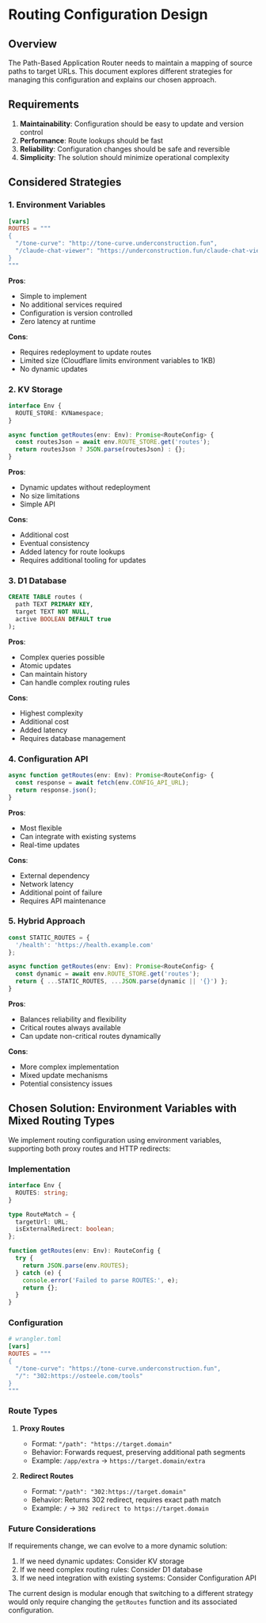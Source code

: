 # Routing Configuration Design

## Overview

The Path-Based Application Router needs to maintain a mapping of source paths to target URLs. This document explores different strategies for managing this configuration and explains our chosen approach.

## Requirements

1. **Maintainability**: Configuration should be easy to update and version control
2. **Performance**: Route lookups should be fast
3. **Reliability**: Configuration changes should be safe and reversible
4. **Simplicity**: The solution should minimize operational complexity

## Considered Strategies

### 1. Environment Variables

```toml
[vars]
ROUTES = """
{
  "/tone-curve": "http://tone-curve.underconstruction.fun",
  "/claude-chat-viewer": "https://underconstruction.fun/claude-chat-viewer"
}
"""
```

**Pros**:
- Simple to implement
- No additional services required
- Configuration is version controlled
- Zero latency at runtime

**Cons**:
- Requires redeployment to update routes
- Limited size (Cloudflare limits environment variables to 1KB)
- No dynamic updates

### 2. KV Storage

```typescript
interface Env {
  ROUTE_STORE: KVNamespace;
}

async function getRoutes(env: Env): Promise<RouteConfig> {
  const routesJson = await env.ROUTE_STORE.get('routes');
  return routesJson ? JSON.parse(routesJson) : {};
}
```

**Pros**:
- Dynamic updates without redeployment
- No size limitations
- Simple API

**Cons**:
- Additional cost
- Eventual consistency
- Added latency for route lookups
- Requires additional tooling for updates

### 3. D1 Database

```sql
CREATE TABLE routes (
  path TEXT PRIMARY KEY,
  target TEXT NOT NULL,
  active BOOLEAN DEFAULT true
);
```

**Pros**:
- Complex queries possible
- Atomic updates
- Can maintain history
- Can handle complex routing rules

**Cons**:
- Highest complexity
- Additional cost
- Added latency
- Requires database management

### 4. Configuration API

```typescript
async function getRoutes(env: Env): Promise<RouteConfig> {
  const response = await fetch(env.CONFIG_API_URL);
  return response.json();
}
```

**Pros**:
- Most flexible
- Can integrate with existing systems
- Real-time updates

**Cons**:
- External dependency
- Network latency
- Additional point of failure
- Requires API maintenance

### 5. Hybrid Approach

```typescript
const STATIC_ROUTES = {
  '/health': 'https://health.example.com'
};

async function getRoutes(env: Env): Promise<RouteConfig> {
  const dynamic = await env.ROUTE_STORE.get('routes');
  return { ...STATIC_ROUTES, ...JSON.parse(dynamic || '{}') };
}
```

**Pros**:
- Balances reliability and flexibility
- Critical routes always available
- Can update non-critical routes dynamically

**Cons**:
- More complex implementation
- Mixed update mechanisms
- Potential consistency issues

## Chosen Solution: Environment Variables with Mixed Routing Types

We implement routing configuration using environment variables, supporting both proxy routes and HTTP redirects:

### Implementation

```typescript
interface Env {
  ROUTES: string;
}

type RouteMatch = {
  targetUrl: URL;
  isExternalRedirect: boolean;
};

function getRoutes(env: Env): RouteConfig {
  try {
    return JSON.parse(env.ROUTES);
  } catch (e) {
    console.error('Failed to parse ROUTES:', e);
    return {};
  }
}
```

### Configuration

```toml
# wrangler.toml
[vars]
ROUTES = """
{
  "/tone-curve": "https://tone-curve.underconstruction.fun",
  "/": "302:https://osteele.com/tools"
}
"""
```

### Route Types

1. **Proxy Routes**
   - Format: `"/path": "https://target.domain"`
   - Behavior: Forwards request, preserving additional path segments
   - Example: `/app/extra` → `https://target.domain/extra`

2. **Redirect Routes**
   - Format: `"/path": "302:https://target.domain"`
   - Behavior: Returns 302 redirect, requires exact path match
   - Example: `/` → `302 redirect to https://target.domain`

### Future Considerations

If requirements change, we can evolve to a more dynamic solution:

1. If we need dynamic updates: Consider KV storage
2. If we need complex routing rules: Consider D1 database
3. If we need integration with existing systems: Consider Configuration API

The current design is modular enough that switching to a different strategy would only require changing the `getRoutes` function and its associated configuration.
